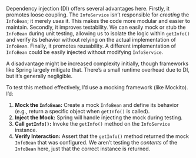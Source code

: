 Dependency injection (DI) offers several advantages here. Firstly, it promotes loose coupling. The `InfoService` isn’t responsible for *creating* the `InfoBean`; it merely *uses* it. This makes the code more modular and easier to maintain. Secondly, it improves testability. We can easily mock or stub the `InfoBean` during unit testing, allowing us to isolate the logic within `getInfo()` and verify its behavior without relying on the actual implementation of `InfoBean`.  Finally, it promotes reusability. A different implementation of `InfoBean` could be easily injected without modifying `InfoService`.

A disadvantage might be increased complexity initially, though frameworks like Spring largely mitigate that. There’s a small runtime overhead due to DI, but it’s generally negligible.

To test this method effectively, I’d use a mocking framework (like Mockito). I’d:

1.  **Mock the `InfoBean`:**  Create a mock `InfoBean` and define its behavior (e.g., return a specific object when `getInfo()` is called).
2.  **Inject the Mock:** Spring will handle injecting the mock during testing.
3.  **Call `getInfo()`:**  Invoke the `getInfo()` method on the `InfoService` instance.
4.  **Verify Interaction:** Assert that the `getInfo()` method returned the mock `InfoBean` that was configured.  We aren’t testing the *contents* of the `InfoBean` here, just that the correct instance is returned.